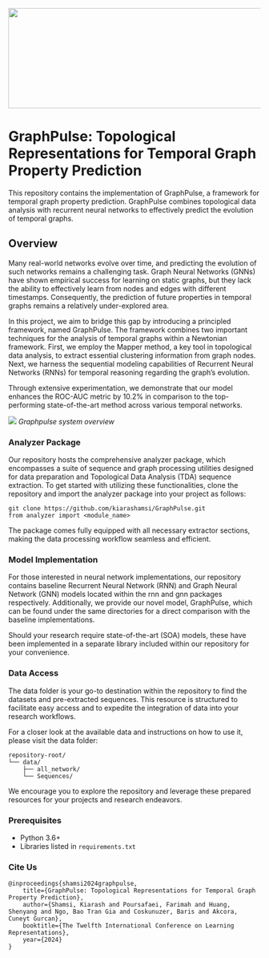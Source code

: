 <p align="center">
  <img width="600" height="200" src="https://github.com/kiarashamsi/GraphPulse/blob/master/image/Graphpulse.png">
</p>

# GraphPulse: Topological Representations for Temporal Graph Property Prediction

This repository contains the implementation of GraphPulse, a framework for temporal graph property prediction. GraphPulse combines topological data analysis with recurrent neural networks to effectively predict the evolution of temporal graphs.

## Overview

Many real-world networks evolve over time, and predicting the evolution of such networks remains a challenging task. Graph Neural Networks (GNNs) have shown empirical success for learning on static graphs, but they lack the ability to effectively learn from nodes and edges with different timestamps. Consequently, the prediction of future properties in temporal graphs remains a relatively under-explored area.

In this project, we aim to bridge this gap by introducing a principled framework, named GraphPulse. The framework combines two important techniques for the analysis of temporal graphs within a Newtonian framework. First, we employ the Mapper method, a key tool in topological data analysis, to extract essential clustering information from graph nodes. Next, we harness the sequential modeling capabilities of Recurrent Neural Networks (RNNs) for temporal reasoning regarding the graph’s evolution.

Through extensive experimentation, we demonstrate that our model enhances the ROC-AUC metric by 10.2% in comparison to the top-performing state-of-the-art method across various temporal networks.

![](https://github.com/kiarashamsi/GraphPulse/blob/master/image/System-overview%20(4).png)
*Graphpulse system overview*



### Analyzer Package
​Our repository hosts the comprehensive analyzer package, which encompasses a suite of sequence and graph processing utilities designed for data preparation and Topological Data Analysis (TDA) sequence extraction. To get started with utilizing these functionalities, clone the repository and import the analyzer package into your project as follows:

```
git clone https://github.com/kiarashamsi/GraphPulse.git
from analyzer import <module_name>
```

The package comes fully equipped with all necessary extractor sections, making the data processing workflow seamless and efficient.

### Model Implementation
For those interested in neural network implementations, our repository contains baseline Recurrent Neural Network (RNN) and Graph Neural Network (GNN) models located within the rnn and gnn packages respectively. Additionally, we provide our novel model, GraphPulse, which can be found under the same directories for a direct comparison with the baseline implementations.

Should your research require state-of-the-art (SOA) models, these have been implemented in a separate library included within our repository for your convenience.

### Data Access
The data folder is your go-to destination within the repository to find the datasets and pre-extracted sequences. This resource is structured to facilitate easy access and to expedite the integration of data into your research workflows.

For a closer look at the available data and instructions on how to use it, please visit the data folder:

```
repository-root/
└── data/
    ├── all_network/
    └── Sequences/
```

We encourage you to explore the repository and leverage these prepared resources for your projects and research endeavors.

### Prerequisites

- Python 3.6+
- Libraries listed in `requirements.txt`

### Cite Us
```
@inproceedings{shamsi2024graphpulse,
    title={GraphPulse: Topological Representations for Temporal Graph Property Prediction},
    author={Shamsi, Kiarash and Poursafaei, Farimah and Huang, Shenyang and Ngo, Bao Tran Gia and Coskunuzer, Baris and Akcora, Cuneyt Gurcan},
    booktitle={The Twelfth International Conference on Learning Representations},
    year={2024}
}
```



